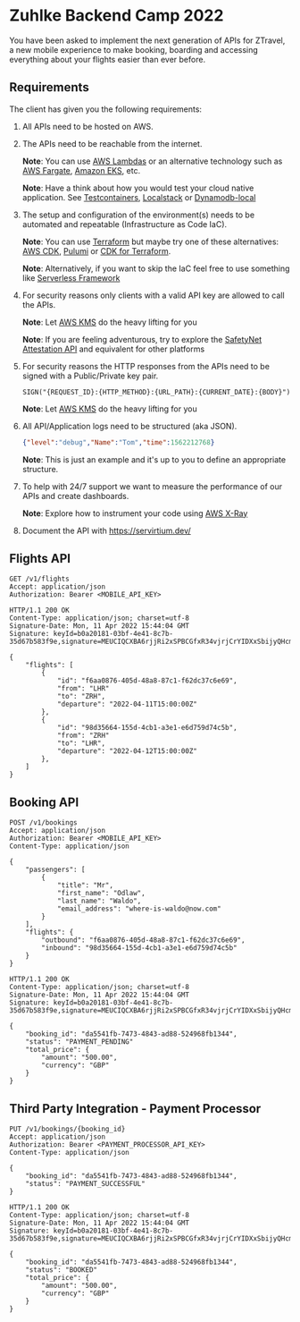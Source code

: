 # Zuhlke Backend Camp 2022

You have been asked to implement the next generation of APIs for ZTravel, a new mobile experience to make booking, boarding and accessing everything about your flights easier than ever before.

## Requirements

The client has given you the following requirements:

1. All APIs need to be hosted on AWS.

1. The APIs need to be reachable from the internet.

    **Note**: You can use [AWS Lambdas][6] or an alternative technology such as [AWS Fargate][7], [Amazon EKS][8], etc.

    **Note**: Have a think about how you would test your cloud native application. See [Testcontainers][12], [Localstack][13] or [Dynamodb-local][14]

1. The setup and configuration of the environment(s) needs to be automated and repeatable (Infrastructure as Code IaC).

    **Note**: You can use [Terraform][1] but maybe try one of these alternatives: [AWS CDK][2], [Pulumi][3] or [CDK for Terraform][4].

    **Note**: Alternatively, if you want to skip the IaC feel free to use something like [Serverless Framework][11]

1. For security reasons only clients with a valid API key are allowed to call the APIs.

    **Note**: Let [AWS KMS][9] do the heavy lifting for you

    **Note**: If you are feeling adventurous, try to explore the [SafetyNet Attestation API][10] and equivalent for other platforms

1. For security reasons the HTTP responses from the APIs need to be signed with a Public/Private key pair.

    ```text
    SIGN("{REQUEST_ID}:{HTTP_METHOD}:{URL_PATH}:{CURRENT_DATE}:{BODY}")
    ```

    **Note**: Let [AWS KMS][5] do the heavy lifting for you

1. All API/Application logs need to be structured (aka JSON).

    ```json
    {"level":"debug","Name":"Tom","time":1562212768}
    ```

     **Note**: This is just an example and it's up to you to define an appropriate structure.

1. To help with 24/7 support we want to measure the performance of our APIs and create dashboards.

    **Note**: Explore how to instrument your code using [AWS X-Ray][15]
    
1. Document the API with https://servirtium.dev/

## Flights API

```http
GET /v1/flights
Accept: application/json
Authorization: Bearer <MOBILE_API_KEY>

HTTP/1.1 200 OK
Content-Type: application/json; charset=utf-8
Signature-Date: Mon, 11 Apr 2022 15:44:04 GMT
Signature: keyId=b0a20181-03bf-4e41-8c7b-35d67b583f9e,signature=MEUCIQCXBA6rjjRi2xSPBCGfxR34vjrjCrYIDXxSbijyQHcmjwIgOLE501mmaWnfYfT1OW4jtFrDPUq261BtBZOIuqt/XAc=

{
    "flights": [
        {
            "id": "f6aa0876-405d-48a8-87c1-f62dc37c6e69",
            "from": "LHR"
            "to": "ZRH",
            "departure": "2022-04-11T15:00:00Z"
        },
        {
            "id": "98d35664-155d-4cb1-a3e1-e6d759d74c5b",
            "from": "ZRH"
            "to": "LHR",
            "departure": "2022-04-12T15:00:00Z"
        },
    ]
}
```

## Booking API

```http
POST /v1/bookings
Accept: application/json
Authorization: Bearer <MOBILE_API_KEY>
Content-Type: application/json

{
    "passengers": [
        {
            "title": "Mr",
            "first_name": "Odlaw",
            "last_name": "Waldo",
            "email_address": "where-is-waldo@now.com"
        }
    ],
    "flights": {
        "outbound": "f6aa0876-405d-48a8-87c1-f62dc37c6e69",
        "inbound": "98d35664-155d-4cb1-a3e1-e6d759d74c5b"
    }
}

HTTP/1.1 200 OK
Content-Type: application/json; charset=utf-8
Signature-Date: Mon, 11 Apr 2022 15:44:04 GMT
Signature: keyId=b0a20181-03bf-4e41-8c7b-35d67b583f9e,signature=MEUCIQCXBA6rjjRi2xSPBCGfxR34vjrjCrYIDXxSbijyQHcmjwIgOLE501mmaWnfYfT1OW4jtFrDPUq261BtBZOIuqt/XAc=

{
    "booking_id": "da5541fb-7473-4843-ad88-524968fb1344",
    "status": "PAYMENT_PENDING"
    "total_price": {
        "amount": "500.00",
        "currency": "GBP"
    }
}
```

## Third Party Integration - Payment Processor

```http
PUT /v1/bookings/{booking_id}
Accept: application/json
Authorization: Bearer <PAYMENT_PROCESSOR_API_KEY>
Content-Type: application/json

{
    "booking_id": "da5541fb-7473-4843-ad88-524968fb1344",
    "status": "PAYMENT_SUCCESSFUL"
}

HTTP/1.1 200 OK
Content-Type: application/json; charset=utf-8
Signature-Date: Mon, 11 Apr 2022 15:44:04 GMT
Signature: keyId=b0a20181-03bf-4e41-8c7b-35d67b583f9e,signature=MEUCIQCXBA6rjjRi2xSPBCGfxR34vjrjCrYIDXxSbijyQHcmjwIgOLE501mmaWnfYfT1OW4jtFrDPUq261BtBZOIuqt/XAc=

{
    "booking_id": "da5541fb-7473-4843-ad88-524968fb1344",
    "status": "BOOKED"
    "total_price": {
        "amount": "500.00",
        "currency": "GBP"
    }
}
```

[1]: https://www.terraform.io/
[2]: https://aws.amazon.com/cdk/
[3]: https://www.pulumi.com/
[4]: https://www.terraform.io/cdktf
[5]: https://docs.aws.amazon.com/kms/latest/developerguide/symmetric-asymmetric.html
[6]: https://aws.amazon.com/lambda/
[7]: https://aws.amazon.com/fargate/
[8]: https://aws.amazon.com/eks/
[9]: https://docs.aws.amazon.com/kms/latest/developerguide/overview.html
[10]: https://developer.android.com/training/safetynet/attestation
[11]: https://www.serverless.com/
[12]: https://www.testcontainers.org/modules/localstack/
[13]: https://localstack.cloud/
[14]: https://hub.docker.com/r/amazon/dynamodb-local/
[15]: https://aws.amazon.com/xray/
